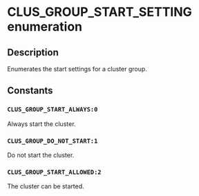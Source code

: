 # CLUS_GROUP_START_SETTING enumeration

## Description

Enumerates the start settings for a cluster group.

## Constants

### `CLUS_GROUP_START_ALWAYS:0`

Always start the cluster.

### `CLUS_GROUP_DO_NOT_START:1`

Do not start the cluster.

### `CLUS_GROUP_START_ALLOWED:2`

The cluster can be started.